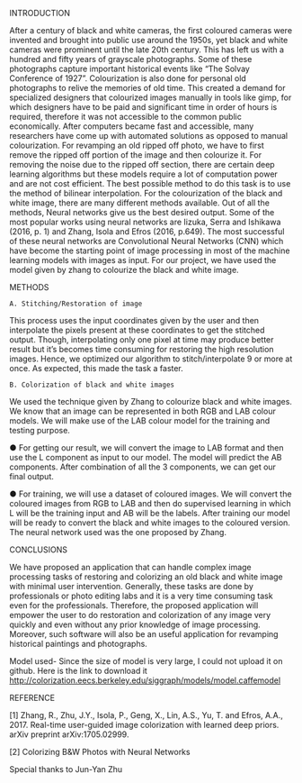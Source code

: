 INTRODUCTION

After a century of black and white cameras, the
first coloured cameras were invented and
brought into public use around the 1950s, yet
black and white cameras were prominent until the
late 20th century. This has left us with a hundred
and fifty years of grayscale photographs. Some of
these photographs capture important historical
events like “The Solvay Conference of 1927”.
Colourization is also done for personal old
photographs to relive the memories of old time.
This created a demand for specialized designers
that colourized images manually in tools like
gimp, for which designers have to be paid and
significant time in order of hours is required,
therefore it was not accessible to the common
public economically. After computers became fast
and accessible, many researchers have come up
with automated solutions as opposed to manual
colourization. For revamping an old ripped off
photo, we have to first remove the ripped off
portion of the image and then colourize it. For
removing the noise due to the ripped off section,
there are certain deep learning algorithms but
these models require a lot of computation power
and are not cost efficient. The best possible
method to do this task is to use the method of
bilinear interpolation. For the colourization of the
black and white image, there are many different
methods available. Out of all the methods, Neural
networks give us the best desired output. Some of
the most popular works using neural networks are
Iizuka, Serra and Ishikawa (2016, p. 1) and
Zhang, Isola and Efros (2016, p.649). The most
successful of these neural networks are
Convolutional Neural Networks (CNN) which
have become the starting point of image
processing in most of the machine learning
models with images as input. For our project, we have used the model given by zhang to colourize
the black and white image.

METHODS

    A. Stitching/Restoration of image
  This process uses the input coordinates
  given by the user and then interpolate the
  pixels present at these coordinates to get
  the stitched output. Though, interpolating
  only one pixel at time may produce better
  result but it’s becomes time consuming for
  restoring the high resolution images.
  Hence, we optimized our algorithm to
  stitch/interpolate 9 or more at once. As
  expected, this made the task a faster.
    
    B. Colorization of black and white images
  We used the technique given by Zhang to
  colourize black and white images. We
  know that an image can be represented in
  both RGB and LAB colour models. We
  will make use of the LAB colour model
  for the training and testing purpose.
  
  ● For getting our result, we will
    convert the image to LAB format
    and then use the L component as
    input to our model. The model will
    predict the AB components. After
    combination of all the 3
    components, we can get our final
    output.
    
  ● For training, we will use a dataset
    of coloured images. We will
    convert the coloured images from
    RGB to LAB and then do
    supervised learning in which L will
    be the training input and AB will
    be the labels. After training our
    model will be ready to convert the
    black and white images to the
    coloured version. The neural
    network used was the one proposed
    by Zhang.
 
CONCLUSIONS

We have proposed an application that can
handle complex image processing tasks of
restoring and colorizing an old black and
white image with minimal user
intervention. Generally, these tasks are
done by professionals or photo editing labs
and it is a very time consuming task even
for the professionals. Therefore, the
proposed application will empower the
user to do restoration and colorization of
any image very quickly and even without
any prior knowledge of image processing.
Moreover, such software will also be an
useful application for revamping historical
paintings and photographs.

Model used- Since the size of model is very large, I could not upload it on github. Here is the link to download it
http://colorization.eecs.berkeley.edu/siggraph/models/model.caffemodel

REFERENCE

[1] Zhang, R., Zhu, J.Y., Isola, P., Geng,
X., Lin, A.S., Yu, T. and Efros, A.A.,
2017. Real-time user-guided image
colorization with learned deep priors.
arXiv preprint arXiv:1705.02999.

[2] Colorizing B&W Photos with Neural
Networks

Special thanks to Jun-Yan Zhu
